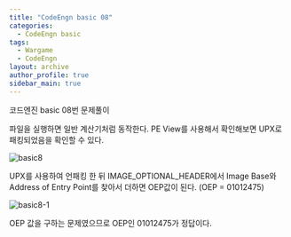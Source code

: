 ```yaml
---
title: "CodeEngn basic 08"
categories:
  - CodeEngn basic
tags:
  - Wargame
  - CodeEngn
layout: archive
author_profile: true
sidebar_main: true
---
```


코드엔진 basic 08번 문제풀이

파일을 실행하면 일반 계산기처럼 동작한다. PE View를 사용해서 확인해보면 UPX로 패킹되었음을 확인할 수 있다.

![basic8](https://user-images.githubusercontent.com/91646923/135461449-2ca69879-1857-407d-b377-b690aeeed380.JPG)

UPX를 사용하여 언패킹 한 뒤 IMAGE_OPTIONAL_HEADER에서 Image Base와 Address of Entry Point를 찾아서 더하면 OEP값이 된다. (OEP = 01012475)

![basic8-1](https://user-images.githubusercontent.com/91646923/135461455-62c14642-fc7e-4ac5-8f33-9ed6dc45f70c.JPG)

OEP 값을 구하는 문제였으므로 OEP인 01012475가 정답이다.
